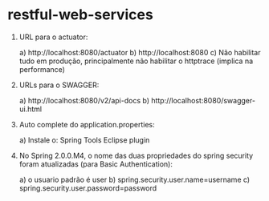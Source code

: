 # restful-web-services

1) URL para o actuator:

	a) http://localhost:8080/actuator
	b) http://localhost:8080
	c) Não habilitar tudo em produção, principalmente não habilitar o httptrace (implica na performance)
	
2) URLs para o SWAGGER:
	
	a) http://localhost:8080/v2/api-docs
	b) http://localhost:8080/swagger-ui.html
	
3) Auto complete do application.properties:

	a) Instale o: Spring Tools Eclipse plugin
	
5) No Spring 2.0.0.M4, o nome das duas propriedades do spring security foram atualizadas (para Basic Authentication):
	
	a) o usuario padrão é user
	b) spring.security.user.name=username
	c) spring.security.user.password=password
